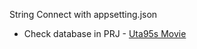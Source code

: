 String Connect with appsetting.json
- Check database in PRJ - [Uta95s Movie](https://github.com/ZerOWL1/Uta95s-Movie-Website)
